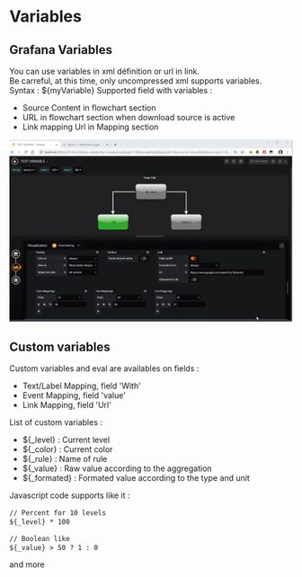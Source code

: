# Variables

## Grafana Variables
You can use variables in xml définition or url in link.  
Be carreful, at this time, only uncompressed xml supports variables.  
Syntax : ${myVariable}
Supported field with variables :
  - Source Content in flowchart section
  - URL in flowchart section when download source is active
  - Link mapping Url in Mapping section

[![animation](images/variable_link_ani.png)](images/variable_link_ani.png)

## Custom variables
Custom variables and eval are availables on fields :
  - Text/Label Mapping, field 'With'  
  - Event Mapping, field 'value'  
  - Link Mapping, field 'Url'

List of custom variables :
 - ${_level} : Current level  
 - ${_color} : Current color  
 - ${_rule} : Name of rule  
 - ${_value} : Raw value according to the aggregation  
 - ${_formated} : Formated value according to the type and unit  

 Javascript code supports like it :
 ```
 // Percent for 10 levels
 ${_level} * 100

 ```  

 ```
 // Boolean like
 ${_value} > 50 ? 1 : 0
 ```

 and more